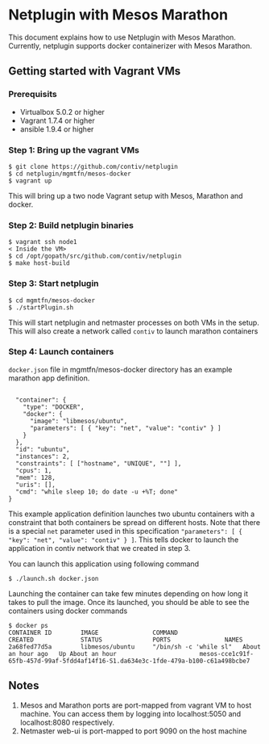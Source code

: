 # Netplugin with Mesos Marathon

This document explains how to use Netplugin with Mesos Marathon. Currently, netplugin supports docker containerizer with Mesos Marathon.

## Getting started with Vagrant VMs
### Prerequisits
- Virtualbox 5.0.2 or higher
- Vagrant 1.7.4 or higher
- ansible 1.9.4 or higher

### Step 1: Bring up the vagrant VMs

```
$ git clone https://github.com/contiv/netplugin
$ cd netplugin/mgmtfn/mesos-docker
$ vagrant up
```

This will bring up a two node Vagrant setup with Mesos, Marathon and docker.

### Step 2: Build netplugin binaries

```
$ vagrant ssh node1
< Inside the VM>
$ cd /opt/gopath/src/github.com/contiv/netplugin
$ make host-build
```

### Step 3: Start netplugin

```
$ cd mgmtfn/mesos-docker
$ ./startPlugin.sh
```

This will start netplugin and netmaster processes on both VMs in the setup.
This will also create a network called `contiv` to launch marathon containers

### Step 4: Launch containers

`docker.json` file in mgmtfn/mesos-docker directory has an example marathon app definition.

```

  "container": {
    "type": "DOCKER",
    "docker": {
      "image": "libmesos/ubuntu",
      "parameters": [ { "key": "net", "value": "contiv" } ]
    }
  },
  "id": "ubuntu",
  "instances": 2,
  "constraints": [ ["hostname", "UNIQUE", ""] ],
  "cpus": 1,
  "mem": 128,
  "uris": [],
  "cmd": "while sleep 10; do date -u +%T; done"
}
```

This example application definition launches two ubuntu containers with a constraint that both containers be spread on different hosts.
Note that there is a special `net` parameter used in this specification `"parameters": [ { "key": "net", "value": "contiv" } ]`. This tells docker to launch the application in contiv network that we created in step 3.

You can launch this application using following command

```
$ ./launch.sh docker.json
```

Launching the container can take few minutes depending on how long it takes to pull the image.
Once its launched, you should be able to see the containers using docker commands

```
$ docker ps
CONTAINER ID        IMAGE               COMMAND                  CREATED             STATUS              PORTS               NAMES
2a68fed77d5a        libmesos/ubuntu     "/bin/sh -c 'while sl"   About an hour ago   Up About an hour                       mesos-cce1c91f-65fb-457d-99af-5fdd4af14f16-S1.da634e3c-1fde-479a-b100-c61a498bcbe7
 ```

 ## Notes

 1. Mesos and Marathon ports are port-mapped from vagrant VM to host machine. You can access them by logging into localhost:5050 and localhost:8080 respectively.
 2. Netmaster web-ui is port-mapped to port 9090 on the host machine

 
